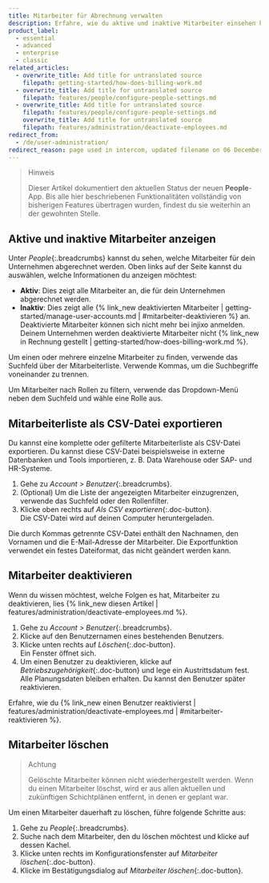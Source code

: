 ```yaml
---
title: Mitarbeiter für Abrechnung verwalten
description: Erfahre, wie du aktive und inaktive Mitarbeiter einsehen kannst und wie du Mitarbeiter deaktivieren und löschen kannst.
product_label:
  - essential
  - advanced
  - enterprise
  - classic
related_articles:
  - overwrite_title: Add title for untranslated source
    filepath: getting-started/how-does-billing-work.md
  - overwrite_title: Add title for untranslated source
    filepath: features/people/configure-people-settings.md
  - overwrite_title: Add title for untranslated source
    filepath: features/people/configure-people-settings.md
    overwrite_title: Add title for untranslated source
    filepath: features/administration/deactivate-employees.md
redirect_from:
  - /de/user-administration/
redirect_reason: page used in intercom, updated filename on 06 December 2022
---
```


> Hinweis
>
> Dieser Artikel dokumentiert den aktuellen Status der neuen **People**-App. Bis alle hier beschriebenen Funktionalitäten vollständig von bisherigen Features übertragen wurden, findest du sie weiterhin an der gewohnten Stelle.

## Aktive und inaktive Mitarbeiter anzeigen

Unter _People_{:.breadcrumbs} kannst du sehen, welche Mitarbeiter für dein Unternehmen abgerechnet werden. Oben links auf der Seite kannst du auswählen, welche Informationen du anzeigen möchtest:

- **Aktiv**: Dies zeigt alle Mitarbeiter an, die für dein Unternehmen abgerechnet werden.
- **Inaktiv**: Dies zeigt alle {% link_new deaktivierten Mitarbeiter | getting-started/manage-user-accounts.md | #mitarbeiter-deaktivieren %} an. Deaktivierte Mitarbeiter können sich nicht mehr bei injixo anmelden. Deinem Unternehmen werden deaktivierte Mitarbeiter nicht {% link_new in Rechnung gestellt | getting-started/how-does-billing-work.md %}.

Um einen oder mehrere einzelne Mitarbeiter zu finden, verwende das Suchfeld über der Mitarbeiterliste. Verwende Kommas, um die Suchbegriffe voneinander zu trennen.

Um Mitarbeiter nach Rollen zu filtern, verwende das Dropdown-Menü neben dem Suchfeld und wähle eine Rolle aus.

## Mitarbeiterliste als CSV-Datei exportieren

Du kannst eine komplette oder gefilterte Mitarbeiterliste als CSV-Datei exportieren. Du kannst diese CSV-Datei beispielsweise in externe Datenbanken und Tools importieren, z.&nbsp;B. Data Warehouse oder SAP- und HR-Systeme.

1. Gehe zu _Account > Benutzer_{:.breadcrumbs}.
2. (Optional) Um die Liste der angezeigten Mitarbeiter einzugrenzen, verwende das Suchfeld oder den Rollenfilter.
3. Klicke oben rechts auf _Als CSV exportieren_{:.doc-button}.  
   Die CSV-Datei wird auf deinen Computer heruntergeladen.

Die durch Kommas getrennte CSV-Datei enthält den Nachnamen, den Vornamen und die E-Mail-Adresse der Mitarbeiter. Die Exportfunktion verwendet ein festes Dateiformat, das nicht geändert werden kann.

## Mitarbeiter deaktivieren

Wenn du wissen möchtest, welche Folgen es hat, Mitarbeiter zu deaktivieren, lies {% link_new diesen Artikel | features/administration/deactivate-employees.md %}.

1. Gehe zu _Account > Benutzer_{:.breadcrumbs}.
2. Klicke auf den Benutzernamen eines bestehenden Benutzers.
3. Klicke unten rechts auf _Löschen_{:.doc-button}.  
   Ein Fenster öffnet sich.
4. Um einen Benutzer zu deaktivieren, klicke auf _Betriebszugehörigkeit_{:.doc-button} und lege ein Austrittsdatum fest. Alle Planungsdaten bleiben erhalten. Du kannst den Benutzer später reaktivieren.

Erfahre, wie du {% link_new einen Benutzer reaktivierst | features/administration/deactivate-employees.md | #mitarbeiter-reaktivieren %}.

## Mitarbeiter löschen

> Achtung
>
> Gelöschte Mitarbeiter können nicht wiederhergestellt werden. Wenn du einen Mitarbeiter löschst, wird er aus allen aktuellen und zukünftigen Schichtplänen entfernt, in denen er geplant war.

Um einen Mitarbeiter dauerhaft zu löschen, führe folgende Schritte aus:

1. Gehe zu _People_{:.breadcrumbs}.
2. Suche nach dem Mitarbeiter, den du löschen möchtest und klicke auf dessen Kachel.
3. Klicke unten rechts im Konfigurationsfenster auf _Mitarbeiter löschen_{:.doc-button}.
4. Klicke im Bestätigungsdialog auf _Mitarbeiter löschen_{:.doc-button}.
